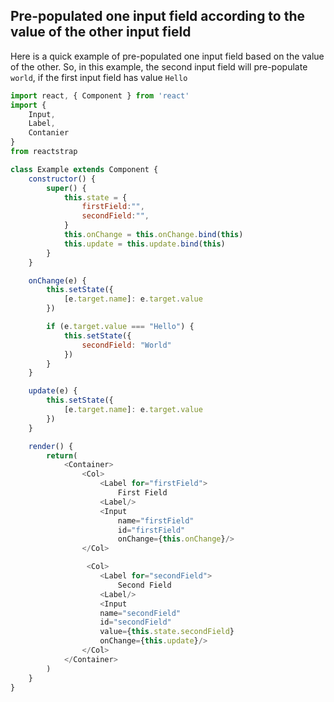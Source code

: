 ## Pre-populated one input field according to the value of the other input field

Here is a quick example of pre-populated one input field based on the value of the other.
So, in this example, the second input field will pre-populate `world`, if the first input field has value `Hello`


```javascript
import react, { Component } from 'react'
import {
    Input,
    Label,
    Contanier
}
from reactstrap

class Example extends Component {
    constructor() {
        super() {
            this.state = {
                firstField:"",
                secondField:"",
            }
            this.onChange = this.onChange.bind(this)
            this.update = this.update.bind(this)
        }
    }

    onChange(e) {
        this.setState({
            [e.target.name]: e.target.value
        })

        if (e.target.value === "Hello") {
            this.setState({
                secondField: "World"
            })
        }   
    }

    update(e) {
        this.setState({
            [e.target.name]: e.target.value
        })
    }

    render() {
        return(
            <Container>
                <Col>
                    <Label for="firstField">
                        First Field
                    <Label/>
                    <Input
                        name="firstField"
                        id="firstField"
                        onChange={this.onChange}/>
                </Col>

                 <Col>
                    <Label for="secondField">
                        Second Field
                    <Label/>
                    <Input 
                    name="secondField" 
                    id="secondField" 
                    value={this.state.secondField} 
                    onChange={this.update}/>
                </Col>
            </Container>
        )
    }
}
```
